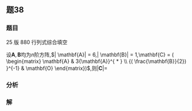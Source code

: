 ## 题38
### 题目
25 版 880 行列式综合填空

设$\mathbf{A},\mathbf{B}$均为$n$阶方阵,$| \mathbf{A}|  = 6,| \mathbf{B}|  = 1,\mathbf{C} = ( \begin{matrix} \mathbf{A} & 3{\mathbf{A}}^{ * } \\  {( \frac{\mathbf{B}}{2}) }^{-1} & \mathbf{O} \end{matrix})$,则$| \mathbf{C}|  =$
### 分析

### 解